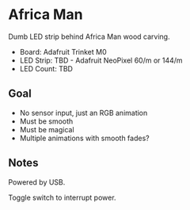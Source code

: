 # Africa Man

Dumb LED strip behind Africa Man wood carving.

* Board: Adafruit Trinket M0
* LED Strip: TBD - Adafruit NeoPixel 60/m or 144/m
* LED Count: TBD

## Goal

* No sensor input, just an RGB animation
* Must be smooth
* Must be magical
* Multiple animations with smooth fades?

## Notes

Powered by USB.

Toggle switch to interrupt power.